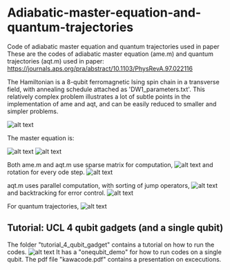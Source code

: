 # Adiabatic-master-equation-and-quantum-trajectories
Code of adiabatic master equation and quantum trajectories used in paper
These are the codes of adiabatic master equation (ame.m) and quantum trajectories (aqt.m) used in paper:
https://journals.aps.org/pra/abstract/10.1103/PhysRevA.97.022116

The Hamiltonian is a 8-qubit ferromagnetic Ising spin chain in a transverse field, with annealing schedule attached as 'DW1_parameters.txt'. This relatively complex problem illustrates a lot of subtle points in the implementation of ame and aqt, and can be easily reduced to smaller and simpler problems. 


![alt text](https://github.com/kwyip/Adiabatic-master-equation-and-quantum-trajectories/blob/master/8-qubit_chain.png)






The master equation is:

![alt text](https://github.com/kwyip/Adiabatic-master-equation-and-quantum-trajectories/blob/master/ame1.png)
![alt text](https://github.com/kwyip/Adiabatic-master-equation-and-quantum-trajectories/blob/master/ame2.png)









Both ame.m and aqt.m use sparse matrix for computation,
![alt text](https://github.com/kwyip/Adiabatic-master-equation-and-quantum-trajectories/blob/master/sparsem.png)
and rotation for every ode step.
![alt text](https://github.com/kwyip/Adiabatic-master-equation-and-quantum-trajectories/blob/master/ame1.png)

aqt.m uses parallel computation, with sorting of jump operators,
![alt text](https://github.com/kwyip/Adiabatic-master-equation-and-quantum-trajectories/blob/master/ame1.png)
and backtracking for error control.
![alt text](https://github.com/kwyip/Adiabatic-master-equation-and-quantum-trajectories/blob/master/ame1.png)


For quantum trajectories,
![alt text](https://github.com/kwyip/Adiabatic-master-equation-and-quantum-trajectories/blob/master/ame1.png)

## Tutorial: UCL 4 qubit gadgets (and a single qubit)
The folder "tutorial_4_qubit_gadget" contains a tutorial on how to run the codes. 
![alt text](https://github.com/kwyip/Adiabatic-master-equation-and-quantum-trajectories/blob/master/4-qubit.png)
It has a "onequbit_demo" for how to run codes on a single qubit. The pdf file "kawacode.pdf" contains a presentation on excecutions.
